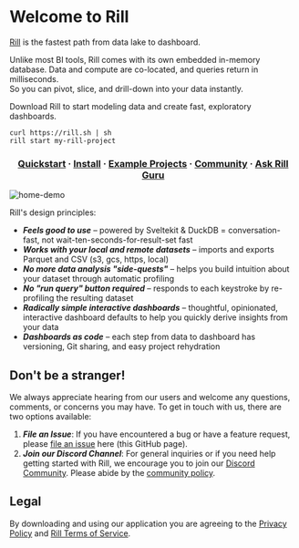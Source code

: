 # Welcome to Rill

[Rill](https://docs.rilldata.com/) is the fastest path from data lake to dashboard. 

Unlike most BI tools, Rill comes with its own embedded in-memory database. Data and compute are co-located, and queries return in milliseconds.   
So you can pivot, slice, and drill-down into your data instantly.

Download Rill to start modeling data and create fast, exploratory dashboards.

```
curl https://rill.sh | sh
rill start my-rill-project
```


<h3 align="center">
  <a href="https://docs.rilldata.com/home/get-started">Quickstart</a>
  <span> · </span>
  <a href="https://docs.rilldata.com/home/install">Install</a>
  <span> · </span>
  <a href="https://docs.rilldata.com/home/get-started#example-projects">Example Projects</a>
  <span> · </span>
  <a href="https://discord.gg/DJ5qcsxE2m">Community</a>
  <span> · </span>
  <a href="https://gurubase.io/g/rill">Ask Rill Guru</a>
</h3>

![home-demo](https://github.com/rilldata/rill/assets/1181922/1430f272-3fa4-495a-8e45-1bd6fa56f5d2)

Rill's design principles:
- _**Feels good to use**_ – powered by Sveltekit & DuckDB = conversation-fast, not wait-ten-seconds-for-result-set fast
- _**Works with your local and remote datasets**_ – imports and exports Parquet and CSV (s3, gcs, https, local)
- _**No more data analysis "side-quests"**_ – helps you build intuition about your dataset through automatic profiling
- _**No "run query" button required**_ – responds to each keystroke by re-profiling the resulting dataset
- _**Radically simple interactive dashboards**_ – thoughtful, opinionated, interactive dashboard defaults to help you quickly derive insights from your data
- _**Dashboards as code**_ – each step from data to dashboard has versioning, Git sharing, and easy project rehydration

## Don't be a stranger!

We always appreciate hearing from our users and welcome any questions, comments, or concerns you may have. To get in touch with us, there are two options available:

1. _**File an Issue**_: If you have encountered a bug or have a feature request, please [file an issue](https://github.com/rilldata/rill/issues/new/choose) here (this GitHub page).
2. _**Join our Discord Channel**_: For general inquiries or if you need help getting started with Rill, we encourage you to join our [Discord Community](https://bit.ly/3unvA05). Please abide by the [community policy](https://github.com/rilldata/rill/blob/main/COMMUNITY-POLICY.md).

## Legal

By downloading and using our application you are agreeing to the [Privacy Policy](https://www.rilldata.com/legal/privacy) and [Rill Terms of Service](https://www.rilldata.com/legal/tos).
